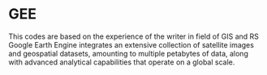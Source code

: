 # GEE
This codes are based on the experience of the writer in field of GIS and RS
Google Earth Engine integrates an extensive collection of satellite images and geospatial datasets, amounting to multiple petabytes of data, along with advanced analytical capabilities that operate on a global scale.
